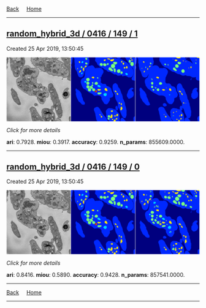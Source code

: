 
[Back](..)&nbsp;&nbsp;&nbsp;&nbsp;&nbsp;[Home](https://leapmanlab.github.io/snapshots)

---

<div class="summary"><a href="1"><h2>random_hybrid_3d / 0416 / 149 / 1</h2></a><p>Created 25 Apr 2019, 13:50:45
</p><a href="1"><img src="1/media/summary.png" align="center"></a><p>
<i>Click for more details</i>
</p></div>

**ari**: 0.7928. **miou**: 0.3917. **accuracy**: 0.9259. **n_params**: 855609.0000. 

---

<div class="summary"><a href="0"><h2>random_hybrid_3d / 0416 / 149 / 0</h2></a><p>Created 25 Apr 2019, 13:50:45
</p><a href="0"><img src="0/media/summary.png" align="center"></a><p>
<i>Click for more details</i>
</p></div>

**ari**: 0.8416. **miou**: 0.5890. **accuracy**: 0.9428. **n_params**: 857541.0000. 

---

[Back](..)&nbsp;&nbsp;&nbsp;&nbsp;&nbsp;[Home](https://leapmanlab.github.io/snapshots)

---